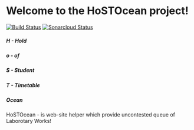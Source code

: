 # Welcome to the HoSTOcean project!
[![Build Status](https://travis-ci.com/ArtemTereshkovich/HostOcean.svg?branch=develop)](https://travis-ci.com/ArtemTereshkovich/HostOcean)
[![Sonarcloud Status](https://sonarcloud.io/api/project_badges/measure?project=ArtemTereshkovich_HostOcean&metric=alert_status)](https://sonarcloud.io/dashboard?id=ArtemTereshkovich_HostOcean)
##### H - Hold
##### o - of
##### S - Student
##### T - Timetable
##### Ocean

HoSTOcean - is web-site helper which provide uncontested queue of Laborotary Works!
